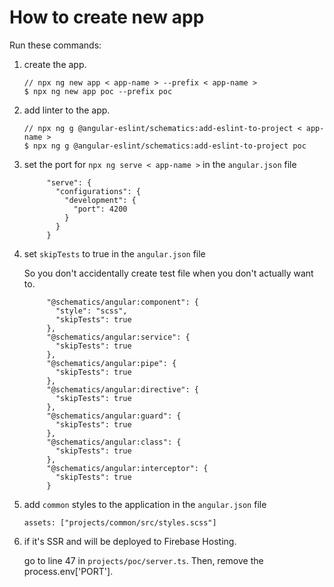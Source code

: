 # How to create new app

Run these commands:

1. create the app.

   ```
   // npx ng new app < app-name > --prefix < app-name >
   $ npx ng new app poc --prefix poc
   ```

2. add linter to the app.

   ```
   // npx ng g @angular-eslint/schematics:add-eslint-to-project < app-name >
   $ npx ng g @angular-eslint/schematics:add-eslint-to-project poc
   ```

3. set the port for `npx ng serve < app-name >` in the `angular.json` file

   ```
        "serve": {
          "configurations": {
            "development": {
              "port": 4200
            }
          }
        }
   ```

4. set `skipTests` to true in the `angular.json` file

   So you don't accidentally create test file when you don't actually want to.

   ```
        "@schematics/angular:component": {
          "style": "scss",
          "skipTests": true
        },
        "@schematics/angular:service": {
          "skipTests": true
        },
        "@schematics/angular:pipe": {
          "skipTests": true
        },
        "@schematics/angular:directive": {
          "skipTests": true
        },
        "@schematics/angular:guard": {
          "skipTests": true
        },
        "@schematics/angular:class": {
          "skipTests": true
        },
        "@schematics/angular:interceptor": {
          "skipTests": true
        }
   ```

5. add `common` styles to the application in the `angular.json` file

   ```
   assets: ["projects/common/src/styles.scss"]
   ```

6. if it's SSR and will be deployed to Firebase Hosting.

   go to line 47 in `projects/poc/server.ts`. Then, remove the process.env['PORT'].
